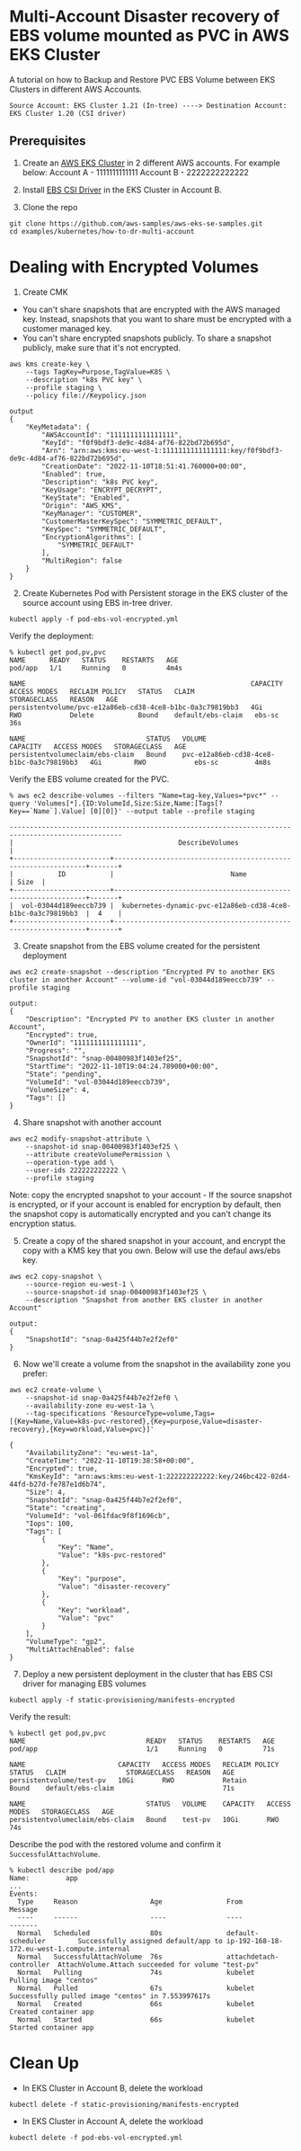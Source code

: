 
# Multi-Account Disaster recovery of EBS volume mounted as PVC in AWS EKS Cluster

A tutorial on how to Backup and Restore PVC EBS Volume between EKS Clusters in different AWS Accounts.

```
Source Account: EKS Cluster 1.21 (In-tree) ----> Destination Account: EKS Cluster 1.20 (CSI driver)
```

## Prerequisites

1. Create an [AWS EKS Cluster](https://github.com/aws-samples/aws-eks-se-samples/tree/main/knowledge-center/how-to-get-started) in 2 different AWS accounts. For example below:
Account A - 1111111111111
Account B - 2222222222222

2. Install [EBS CSI Driver](https://github.com/kubernetes-sigs/aws-ebs-csi-driver) in the EKS Cluster in Account B. 

3. Clone the repo

```
git clone https://github.com/aws-samples/aws-eks-se-samples.git
cd examples/kubernetes/how-to-dr-multi-account
```

# Dealing with Encrypted Volumes 

1. Create CMK 

- You can't share snapshots that are encrypted with the AWS managed key. Instead, snapshots that you want to share must be encrypted with a customer managed key.
- You can't share encrypted snapshots publicly. To share a snapshot publicly, make sure that it's not encrypted.

```
aws kms create-key \
    --tags TagKey=Purpose,TagValue=K8S \
    --description "k8s PVC key" \
    --profile staging \
    --policy file://Keypolicy.json

output
{
    "KeyMetadata": {
        "AWSAccountId": "1111111111111111",
        "KeyId": "f0f9bdf3-de9c-4d84-af76-822bd72b695d",
        "Arn": "arn:aws:kms:eu-west-1:1111111111111111:key/f0f9bdf3-de9c-4d84-af76-822bd72b695d",
        "CreationDate": "2022-11-10T18:51:41.760000+00:00",
        "Enabled": true,
        "Description": "k8s PVC key",
        "KeyUsage": "ENCRYPT_DECRYPT",
        "KeyState": "Enabled",
        "Origin": "AWS_KMS",
        "KeyManager": "CUSTOMER",
        "CustomerMasterKeySpec": "SYMMETRIC_DEFAULT",
        "KeySpec": "SYMMETRIC_DEFAULT",
        "EncryptionAlgorithms": [
            "SYMMETRIC_DEFAULT"
        ],
        "MultiRegion": false
    }
}
```



2. Create Kubernetes Pod with Persistent storage in the EKS cluster of the source account using EBS in-tree driver.

```
kubectl apply -f pod-ebs-vol-encrypted.yml

```

Verify the deployment:

```
% kubectl get pod,pv,pvc
NAME      READY   STATUS    RESTARTS   AGE
pod/app   1/1     Running   0          4m4s

NAME                                                        CAPACITY   ACCESS MODES   RECLAIM POLICY   STATUS   CLAIM               STORAGECLASS   REASON   AGE
persistentvolume/pvc-e12a86eb-cd38-4ce8-b1bc-0a3c79819bb3   4Gi        RWO            Delete           Bound    default/ebs-claim   ebs-sc                  36s

NAME                              STATUS   VOLUME                                     CAPACITY   ACCESS MODES   STORAGECLASS   AGE
persistentvolumeclaim/ebs-claim   Bound    pvc-e12a86eb-cd38-4ce8-b1bc-0a3c79819bb3   4Gi        RWO            ebs-sc         4m8s

```

Verify the EBS volume created for the PVC.

```
% aws ec2 describe-volumes --filters "Name=tag-key,Values=*pvc*" --query 'Volumes[*].{ID:VolumeId,Size:Size,Name:[Tags[?Key==`Name`].Value] [0][0]}' --output table --profile staging

--------------------------------------------------------------------------------------------------
|                                         DescribeVolumes                                        |
+------------------------+---------------------------------------------------------------+-------+
|           ID           |                             Name                              | Size  |
+------------------------+---------------------------------------------------------------+-------+
|  vol-03044d189eeccb739 |  kubernetes-dynamic-pvc-e12a86eb-cd38-4ce8-b1bc-0a3c79819bb3  |  4    |
+------------------------+---------------------------------------------------------------+-------+
```

3. Create snapshot from the EBS volume created for the persistent deployment

```
aws ec2 create-snapshot --description "Encrypted PV to another EKS cluster in another Account" --volume-id "vol-03044d189eeccb739" --profile staging

output:
{
    "Description": "Encrypted PV to another EKS cluster in another Account",
    "Encrypted": true,
    "OwnerId": "1111111111111111",
    "Progress": "",
    "SnapshotId": "snap-00400983f1403ef25",
    "StartTime": "2022-11-10T19:04:24.789000+00:00",
    "State": "pending",
    "VolumeId": "vol-03044d189eeccb739",
    "VolumeSize": 4,
    "Tags": []
}
```


4. Share snapshot with another account

```
aws ec2 modify-snapshot-attribute \
    --snapshot-id snap-00400983f1403ef25 \
    --attribute createVolumePermission \
    --operation-type add \
    --user-ids 222222222222 \
    --profile staging
```

Note: copy the encrypted snapshot to your account - If the source snapshot is encrypted, or if your account is enabled for encryption by default, then the snapshot copy is automatically encrypted and you can't change its encryption status.


5. Create a copy of the shared snapshot in your account, and encrypt the copy with a KMS key that you own. Below will use the defaul aws/ebs key.
   
```   
aws ec2 copy-snapshot \
    --source-region eu-west-1 \
    --source-snapshot-id snap-00400983f1403ef25 \
    --description "Snapshot from another EKS cluster in another Account" 

output:
{
    "SnapshotId": "snap-0a425f44b7e2f2ef0"
}
```

6. Now we'll create a volume from the snapshot in the availability zone you prefer:

```
aws ec2 create-volume \
    --snapshot-id snap-0a425f44b7e2f2ef0 \
    --availability-zone eu-west-1a \
    --tag-specifications 'ResourceType=volume,Tags=[{Key=Name,Value=k8s-pvc-restored},{Key=purpose,Value=disaster-recovery},{Key=workload,Value=pvc}]'

{
    "AvailabilityZone": "eu-west-1a",
    "CreateTime": "2022-11-10T19:38:58+00:00",
    "Encrypted": true,
    "KmsKeyId": "arn:aws:kms:eu-west-1:222222222222:key/246bc422-02d4-44fd-b27d-fe787e1d6b74",
    "Size": 4,
    "SnapshotId": "snap-0a425f44b7e2f2ef0",
    "State": "creating",
    "VolumeId": "vol-061fdac9f8f1696cb",
    "Iops": 100,
    "Tags": [
        {
            "Key": "Name",
            "Value": "k8s-pvc-restored"
        },
        {
            "Key": "purpose",
            "Value": "disaster-recovery"
        },
        {
            "Key": "workload",
            "Value": "pvc"
        }
    ],
    "VolumeType": "gp2",
    "MultiAttachEnabled": false
}
```

7. Deploy a new persistent deployment in the cluster that has EBS CSI driver for managing EBS volumes

```
kubectl apply -f static-provisioning/manifests-encrypted
```

Verify the result:

```
% kubectl get pod,pv,pvc                          
NAME                              READY   STATUS    RESTARTS   AGE
pod/app                           1/1     Running   0          71s

NAME                       CAPACITY   ACCESS MODES   RECLAIM POLICY   STATUS   CLAIM               STORAGECLASS   REASON   AGE
persistentvolume/test-pv   10Gi       RWO            Retain           Bound    default/ebs-claim                           71s

NAME                              STATUS   VOLUME    CAPACITY   ACCESS MODES   STORAGECLASS   AGE
persistentvolumeclaim/ebs-claim   Bound    test-pv   10Gi       RWO                           74s
```

Describe the pod with the restored volume and confirm it `SuccessfulAttachVolume`.
```
% kubectl describe pod/app                        
Name:         app
...
Events:
  Type     Reason                  Age                From                     Message
  ----     ------                  ----               ----                     -------
  Normal   Scheduled               80s                default-scheduler        Successfully assigned default/app to ip-192-168-18-172.eu-west-1.compute.internal
  Normal   SuccessfulAttachVolume  76s                attachdetach-controller  AttachVolume.Attach succeeded for volume "test-pv"
  Normal   Pulling                 74s                kubelet                  Pulling image "centos"
  Normal   Pulled                  67s                kubelet                  Successfully pulled image "centos" in 7.553997617s
  Normal   Created                 66s                kubelet                  Created container app
  Normal   Started                 66s                kubelet                  Started container app
```


# Clean Up


- In EKS Cluster in Account B, delete the workload

```
kubectl delete -f static-provisioning/manifests-encrypted
```


- In EKS Cluster in Account A, delete the workload

```
kubectl delete -f pod-ebs-vol-encrypted.yml

```